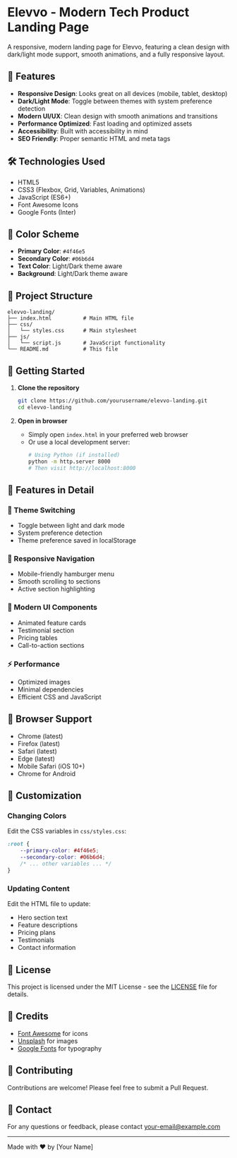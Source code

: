 # Elevvo - Modern Tech Product Landing Page

A responsive, modern landing page for Elevvo, featuring a clean design with dark/light mode support, smooth animations, and a fully responsive layout.

## 🚀 Features

- **Responsive Design**: Looks great on all devices (mobile, tablet, desktop)
- **Dark/Light Mode**: Toggle between themes with system preference detection
- **Modern UI/UX**: Clean design with smooth animations and transitions
- **Performance Optimized**: Fast loading and optimized assets
- **Accessibility**: Built with accessibility in mind
- **SEO Friendly**: Proper semantic HTML and meta tags

## 🛠️ Technologies Used

- HTML5
- CSS3 (Flexbox, Grid, Variables, Animations)
- JavaScript (ES6+)
- Font Awesome Icons
- Google Fonts (Inter)

## 🎨 Color Scheme

- **Primary Color**: `#4f46e5`
- **Secondary Color**: `#06b6d4`
- **Text Color**: Light/Dark theme aware
- **Background**: Light/Dark theme aware

## 📂 Project Structure

```
elevvo-landing/
├── index.html          # Main HTML file
├── css/
│   └── styles.css      # Main stylesheet
├── js/
│   └── script.js       # JavaScript functionality
└── README.md           # This file
```

## 🚀 Getting Started

1. **Clone the repository**
   ```bash
   git clone https://github.com/yourusername/elevvo-landing.git
   cd elevvo-landing
   ```

2. **Open in browser**
   - Simply open `index.html` in your preferred web browser
   - Or use a local development server:
     ```bash
     # Using Python (if installed)
     python -m http.server 8000
     # Then visit http://localhost:8000
     ```

## 🌟 Features in Detail

### 🔄 Theme Switching
- Toggle between light and dark mode
- System preference detection
- Theme preference saved in localStorage

### 📱 Responsive Navigation
- Mobile-friendly hamburger menu
- Smooth scrolling to sections
- Active section highlighting

### 🎨 Modern UI Components
- Animated feature cards
- Testimonial section
- Pricing tables
- Call-to-action sections

### ⚡ Performance
- Optimized images
- Minimal dependencies
- Efficient CSS and JavaScript

## 🎯 Browser Support

- Chrome (latest)
- Firefox (latest)
- Safari (latest)
- Edge (latest)
- Mobile Safari (iOS 10+)
- Chrome for Android

## 📝 Customization

### Changing Colors
Edit the CSS variables in `css/styles.css`:

```css
:root {
    --primary-color: #4f46e5;
    --secondary-color: #06b6d4;
    /* ... other variables ... */
}
```

### Updating Content
Edit the HTML file to update:
- Hero section text
- Feature descriptions
- Pricing plans
- Testimonials
- Contact information

## 📄 License

This project is licensed under the MIT License - see the [LICENSE](LICENSE) file for details.

## 🙏 Credits

- [Font Awesome](https://fontawesome.com/) for icons
- [Unsplash](https://unsplash.com/) for images
- [Google Fonts](https://fonts.google.com/) for typography

## 🤝 Contributing

Contributions are welcome! Please feel free to submit a Pull Request.

## 📧 Contact

For any questions or feedback, please contact [your-email@example.com](mailto:your-email@example.com)

---

Made with ❤️ by [Your Name]
